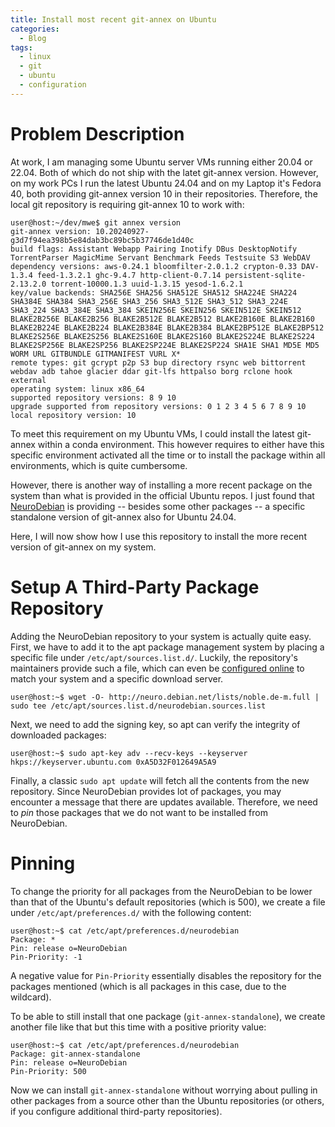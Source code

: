 ```yaml
---
title: Install most recent git-annex on Ubuntu
categories:
  - Blog
tags:
  - linux
  - git
  - ubuntu
  - configuration
---
```


# Problem Description

At work, I am managing some Ubuntu server VMs running either 20.04 or 22.04.
Both of which do not ship with the latet git-annex version.
However, on my work PCs I run the latest Ubuntu 24.04 and on my Laptop it's Fedora 40, both providing git-annex version 10 in their repositories.
Therefore, the local git repository is requiring git-annex 10 to work with:

```shell
user@host:~/dev/mwe$ git annex version
git-annex version: 10.20240927-g3d7f94ea398b5e84dab3bc89bc5b37746de1d40c
build flags: Assistant Webapp Pairing Inotify DBus DesktopNotify TorrentParser MagicMime Servant Benchmark Feeds Testsuite S3 WebDAV
dependency versions: aws-0.24.1 bloomfilter-2.0.1.2 crypton-0.33 DAV-1.3.4 feed-1.3.2.1 ghc-9.4.7 http-client-0.7.14 persistent-sqlite-2.13.2.0 torrent-10000.1.3 uuid-1.3.15 yesod-1.6.2.1
key/value backends: SHA256E SHA256 SHA512E SHA512 SHA224E SHA224 SHA384E SHA384 SHA3_256E SHA3_256 SHA3_512E SHA3_512 SHA3_224E SHA3_224 SHA3_384E SHA3_384 SKEIN256E SKEIN256 SKEIN512E SKEIN512 BLAKE2B256E BLAKE2B256 BLAKE2B512E BLAKE2B512 BLAKE2B160E BLAKE2B160 BLAKE2B224E BLAKE2B224 BLAKE2B384E BLAKE2B384 BLAKE2BP512E BLAKE2BP512 BLAKE2S256E BLAKE2S256 BLAKE2S160E BLAKE2S160 BLAKE2S224E BLAKE2S224 BLAKE2SP256E BLAKE2SP256 BLAKE2SP224E BLAKE2SP224 SHA1E SHA1 MD5E MD5 WORM URL GITBUNDLE GITMANIFEST VURL X*
remote types: git gcrypt p2p S3 bup directory rsync web bittorrent webdav adb tahoe glacier ddar git-lfs httpalso borg rclone hook external
operating system: linux x86_64
supported repository versions: 8 9 10
upgrade supported from repository versions: 0 1 2 3 4 5 6 7 8 9 10
local repository version: 10
```

To meet this requirement on my Ubuntu VMs, I could install the latest git-annex within a conda environment.
This however requires to either have this specific environment activated all the time or to install the package within all environments, which is quite cumbersome.

However, there is another way of installing a more recent package on the system than what is provided in the official Ubuntu repos.
I just found that [NeuroDebian](https://neuro.debian.net) is providing -- besides some other packages -- a specific standalone version of git-annex also for Ubuntu 24.04.

Here, I will now show how I use this repository to install the more recent version of git-annex on my system.

# Setup A Third-Party Package Repository

Adding the NeuroDebian repository to your system is actually quite easy.
First, we have to add it to the apt package management system by placing a specific file under `/etc/apt/sources.list.d/`.
Luckily, the repository's maintainers provide such a file, which can even be [configured online](https://neuro.debian.net/install_pkg.html) to match your system and a specific download server.

```shell
user@host:~$ wget -O- http://neuro.debian.net/lists/noble.de-m.full | sudo tee /etc/apt/sources.list.d/neurodebian.sources.list
```

Next, we need to add the signing key, so apt can verify the integrity of downloaded packages:

```shell
user@host:~$ sudo apt-key adv --recv-keys --keyserver hkps://keyserver.ubuntu.com 0xA5D32F012649A5A9
```

Finally, a classic `sudo apt update` will fetch all the contents from the new repository.
Since NeuroDebian provides lot of packages, you may encounter a message that there are updates available.
Therefore, we need to _pin_ those packages that we do not want to be installed from NeuroDebian.

# Pinning

To change the priority for all packages from the NeuroDebian to be lower than that of the Ubuntu's default repositories (which is 500), we create a file under `/etc/apt/preferences.d/` with the following content:

```shell
user@host:~$ cat /etc/apt/preferences.d/neurodebian
Package: *
Pin: release o=NeuroDebian
Pin-Priority: -1
```

A negative value for `Pin-Priority` essentially disables the repository for the packages mentioned (which is all packages in this case, due to the wildcard).

To be able to still install that one package (`git-annex-standalone`), we create another file like that but this time with a positive priority value:

``` shell
user@host:~$ cat /etc/apt/preferences.d/neurodebian
Package: git-annex-standalone
Pin: release o=NeuroDebian
Pin-Priority: 500
```

Now we can install `git-annex-standalone` without worrying about pulling in other packages from a source other than the Ubuntu repositories (or others, if you configure additional third-party repositories).
